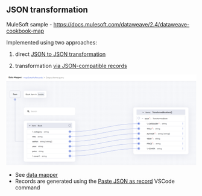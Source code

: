 ## JSON transformation

MuleSoft sample - https://docs.mulesoft.com/dataweave/2.4/dataweave-cookbook-map

Implemented using two approaches:

1. direct [JSON to JSON transformation](./transform_as_json.bal) 

2. transformation [via JSON-compatible records](./transform_as_records.bal) 

![Data Mapper for `mapDataViaRecords`](./resources/data_mapper.png)


- See [data mapper](https://wso2.com/ballerina/vscode/docs/visual-programming/data-mapper/)
- Records are generated using the [Paste JSON as record](https://wso2.com/ballerina/vscode/docs/edit-the-code/commands/) VSCode command
